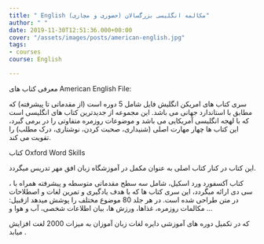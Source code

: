 ```yaml
---
title: " English مکالمه انگلیسی بزرگسالان (حضوری و مچازی)"
author: " "
date: 2019-11-30T12:51:36.000+00:00
cover: "/assets/images/posts/american-english.jpg"
tags:
- courses
course: English

---
```

معرفی کتاب های American English File:

 سری کتاب های امریکن انگلیش فایل شامل 5 دوره است (از مقدماتی تا پیشرفته) که مطابق با استاندارد جهانی می باشد. این مجموعه از جدیدترین کتاب های انگلیسی است که با لهجه انگلیسی آمریکایی می باشد و موضوعات روزمره متفاوتی را  در برمی گیرد، این کتاب ها چهار مهارت اصلی (شنیداری، صحبت کردن، نوشتاری، درک مطلب) را تقویت می کند.

 کتاب Oxford Word Skills 

این کتاب در کنار کتاب اصلی به عنوان مکمل در آموزشگاه زبان افق مهر تدریس میگردد.  

، کتاب آکسفورد ورد اسکیل، شامل سه سطح مقدماتی  متوسطه و پیشرفته همراه با سی دی ارائه میگردد، این سری کتاب ها که با هدف یادگیری و تمرین لغات و اصطلاحات در متن طراحی شده است. در هر جلد 80 موضوع مختلف را پوشش میدهد ازقبیل: مکالمات روزمره، غذاها، ورزش ها، بیان اطلاعات شخصی، آب و هوا و ... 

که در تکمیل دوره های آموزشی دایره لغات زبان آموزان به میزات 2000 لغت افزایش میابد .